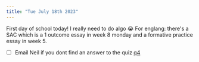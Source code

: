 ```yaml
---
title: "Tue July 18th 2023"
---
```


First day of school today! I really need to do algo 😭
For englang: there's a SAC which is a 1 outcome essay in week 8 monday and a formative practice essay in week 5.

- [ ] Email Neil if you dont find an answer to the quiz [q4](https://lms.vsvonline.vic.edu.au/mod/quiz/review.php?attempt=654551&cmid=259933#question-677339-4)